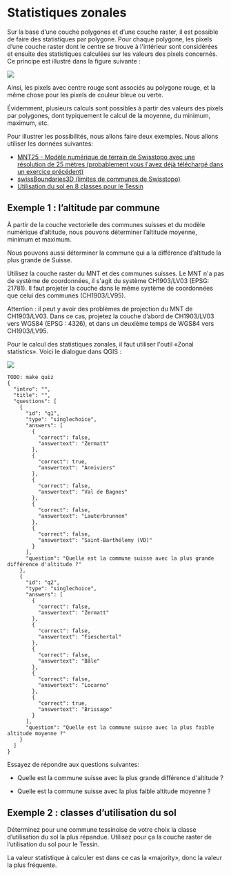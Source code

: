 # Statistiques zonales

Sur la base d’une couche polygones et d’une couche raster, il est possible de faire des statistiques par polygone. Pour chaque polygone, les pixels d’une couche raster dont le centre se trouve à l'intérieur sont considérées et ensuite des statistiques calculées sur les valeurs des pixels concernés. Ce principe est illustré dans la figure suivante :

![](assets/zonal-stats.png)

Ainsi, les pixels avec centre rouge sont associés au polygone rouge, et la même chose pour les pixels de couleur bleue ou verte.

Évidemment, plusieurs calculs sont possibles à partir des valeurs des pixels par polygones, dont typiquement le calcul de la moyenne, du minimum, maximum, etc.

Pour illustrer les possibilités, nous allons faire deux exemples. Nous allons utiliser les données suivantes:

<ul>
  <li><a href="assets/mnt25_ch.zip"><i class="far fa-file"></i> MNT25 - Modèle numérique de terrain de Swisstopo avec une résolution de 25 mètres (probablement vous l'avez déjà téléchargé dans un exercice précédent)</a></li>

  <li><a href="assets/swissBoundaries3D-202107.zip"><i class="far fa-file"></i> swissBoundaries3D (limites de communes de Swisstopo)</a></li>

  <li><a href="assets/utilisation-du-sol-8classes.zip"><i class="far fa-file"></i> Utilisation du sol en 8 classes pour le Tessin</a></li>
</ul>

## Exemple 1 : l’altitude par commune

À partir de la couche vectorielle des communes suisses et du modèle numérique d’altitude, nous pouvons déterminer l’altitude moyenne, minimum et maximum.

Nous pouvons aussi déterminer la commune qui a la différence d’altitude la plus grande de Suisse.

Utilisez la couche raster du MNT et des communes suisses. Le MNT n'a pas de système de coordonnées, il s'agit du système CH1903/LV03 (EPSG: 21781). Il faut projeter la couche dans le même système de coordonnées que celui des communes (CH1903/LV95).

Attention : il peut y avoir des problèmes de projection du MNT de CH1903/LV03. Dans ce cas, projetez la couche d’abord de CH1903/LV03 vers WGS84 (EPSG : 4326), et dans un deuxième temps de WGS84 vers CH1903/LV95.

Pour le calcul des statistiques zonales, il faut utiliser l'outil «Zonal statistics». Voici le dialogue dans QGIS :

![](assets/zonal-stats-dialog.png)

```comment
TODO: make quiz
{
  "intro": "",
  "title": "",
  "questions": [
    {
      "id": "q1",
      "type": "singlechoice",
      "answers": [
        {
          "correct": false,
          "answertext": "Zermatt"
        },
        {
          "correct": true,
          "answertext": "Anniviers"
        },
        {
          "correct": false,
          "answertext": "Val de Bagnes"
        },
        {
          "correct": false,
          "answertext": "Lauterbrunnen"
        },
        {
          "correct": false,
          "answertext": "Saint-Barthélemy (VD)"
        }
      ],
      "question": "Quelle est la commune suisse avec la plus grande différence d'altitude ?"
    },
    {
      "id": "q2",
      "type": "singlechoice",
      "answers": [
        {
          "correct": false,
          "answertext": "Zermatt"
        },
        {
          "correct": false,
          "answertext": "Fieschertal"
        },
        {
          "correct": false,
          "answertext": "Bâle"
        },
        {
          "correct": false,
          "answertext": "Locarno"
        },
        {
          "correct": true,
          "answertext": "Brissago"
        }
      ],
      "question": "Quelle est la commune suisse avec la plus faible altitude moyenne ?"
    }
  ]
}
```

Essayez de répondre aux questions suivantes:

- Quelle est la commune suisse avec la plus grande différence d'altitude ?

- Quelle est la commune suisse avec la plus faible altitude moyenne ?


## Exemple 2 : classes d’utilisation du sol

Déterminez pour une commune tessinoise de votre choix la classe d’utilisation du sol la plus répandue. Utilisez pour ça la couche raster de l’utilisation du sol pour le Tessin.

La valeur statistique à calculer est dans ce cas la «majority», donc la valeur la plus fréquente.
